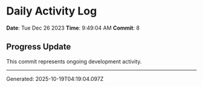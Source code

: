 # Daily Activity Log

**Date**: Tue Dec 26 2023
**Time**: 9:49:04 AM
**Commit**: 8

## Progress Update

This commit represents ongoing development activity.

---
Generated: 2025-10-19T04:19:04.097Z

